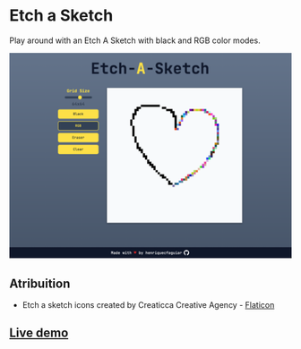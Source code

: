 # Etch a Sketch

Play around with an Etch A Sketch with black and RGB color modes.

![Project screenshot](images/project-screenshot.png)

## Atribuition

- Etch a sketch icons created by Creaticca Creative Agency - [Flaticon](https://www.flaticon.com/free-icons/etch-a-sketch)

## [Live demo](https://henriquecfaguiar.github.io/etch-a-sketch/)
